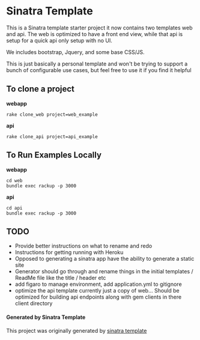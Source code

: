Sinatra Template
===

This is a Sinatra template starter project it now contains two templates web and api. The web is optimized to have a front end view, while that api is setup for a quick api only setup with no UI.

We includes bootstrap, Jquery, and some base CSS/JS.

This is just basically a personal template and won't be trying to support a bunch of configurable use cases, but feel free to use it if you find it helpful

## To clone a project

__webapp__

    rake clone_web project=web_example
__api__

    rake clone_api project=api_example

## To Run Examples Locally

__webapp__

    cd web
    bundle exec rackup -p 3000

__api__

    cd api
    bundle exec rackup -p 3000

## TODO

  * Provide better instructions on what to rename and redo
  * Instructions for getting running with Heroku
  * Opposed to generating a sinatra app have the ability to generate a static site
  * Generator should go through and rename things in the initial templates / ReadMe file like the title / header etc
  * add figaro to manage environment, add application.yml to gitignore
  * optimize the api template currently just a copy of web… Should be optimized for building api endpoints along with gem clients in there client directory
  

#### Generated by Sinatra Template

This project was originally generated by [sinatra template](https://github.com/danmayer/sinatra_template)
